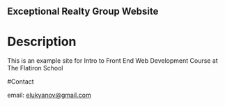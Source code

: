 Exceptional Realty Group Website
--
# Description

This is an example site for Intro to Front End Web Development Course at The Flatiron School

#Contact

email: elukyanov@gmail.com